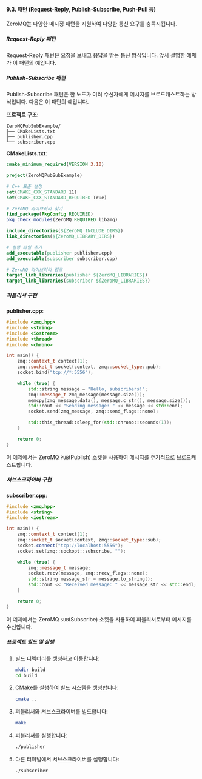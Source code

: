 #### 9.3. 패턴 (Request-Reply, Publish-Subscribe, Push-Pull 등)

ZeroMQ는 다양한 메시징 패턴을 지원하여 다양한 통신 요구를 충족시킵니다.

##### Request-Reply 패턴

Request-Reply 패턴은 요청을 보내고 응답을 받는 통신 방식입니다. 앞서 설명한 예제가 이 패턴의 예입니다.

##### Publish-Subscribe 패턴

Publish-Subscribe 패턴은 한 노드가 여러 수신자에게 메시지를 브로드캐스트하는 방식입니다. 다음은 이 패턴의 예입니다.

**프로젝트 구조**:
```
ZeroMQPubSubExample/
├── CMakeLists.txt
├── publisher.cpp
└── subscriber.cpp
```

**CMakeLists.txt**:
```cmake
cmake_minimum_required(VERSION 3.10)

project(ZeroMQPubSubExample)

# C++ 표준 설정
set(CMAKE_CXX_STANDARD 11)
set(CMAKE_CXX_STANDARD_REQUIRED True)

# ZeroMQ 라이브러리 찾기
find_package(PkgConfig REQUIRED)
pkg_check_modules(ZeroMQ REQUIRED libzmq)

include_directories(${ZeroMQ_INCLUDE_DIRS})
link_directories(${ZeroMQ_LIBRARY_DIRS})

# 실행 파일 추가
add_executable(publisher publisher.cpp)
add_executable(subscriber subscriber.cpp)

# ZeroMQ 라이브러리 링크
target_link_libraries(publisher ${ZeroMQ_LIBRARIES})
target_link_libraries(subscriber ${ZeroMQ_LIBRARIES})
```

##### 퍼블리셔 구현

**publisher.cpp**:
```cpp
#include <zmq.hpp>
#include <string>
#include <iostream>
#include <thread>
#include <chrono>

int main() {
    zmq::context_t context(1);
    zmq::socket_t socket(context, zmq::socket_type::pub);
    socket.bind("tcp://*:5556");

    while (true) {
        std::string message = "Hello, subscribers!";
        zmq::message_t zmq_message(message.size());
        memcpy(zmq_message.data(), message.c_str(), message.size());
        std::cout << "Sending message: " << message << std::endl;
        socket.send(zmq_message, zmq::send_flags::none);

        std::this_thread::sleep_for(std::chrono::seconds(1));
    }

    return 0;
}
```

이 예제에서는 ZeroMQ `PUB`(Publish) 소켓을 사용하여 메시지를 주기적으로 브로드캐스트합니다.

##### 서브스크라이버 구현

**subscriber.cpp**:
```cpp
#include <zmq.hpp>
#include <string>
#include <iostream>

int main() {
    zmq::context_t context(1);
    zmq::socket_t socket(context, zmq::socket_type::sub);
    socket.connect("tcp://localhost:5556");
    socket.set(zmq::sockopt::subscribe, "");

    while (true) {
        zmq::message_t message;
        socket.recv(message, zmq::recv_flags::none);
        std::string message_str = message.to_string();
        std::cout << "Received message: " << message_str << std::endl;
    }

    return 0;
}
```

이 예제에서는 ZeroMQ `SUB`(Subscribe) 소켓을 사용하여 퍼블리셔로부터 메시지를 수신합니다.

##### 프로젝트 빌드 및 실행

1. 빌드 디렉터리를 생성하고 이동합니다:
   ```bash
   mkdir build
   cd build
   ```

2. CMake를 실행하여 빌드 시스템을 생성합니다:
   ```bash
   cmake ..
   ```

3. 퍼블리셔와 서브스크라이버를 빌드합니다:
   ```bash
   make
   ```

4. 퍼블리셔를 실행합니다:
   ```bash
   ./publisher
   ```

5. 다른 터미널에서 서브스크라이버를 실행합니다:
   ```bash
   ./subscriber
   ```
   